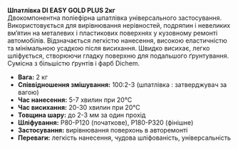 **Шпатлівка DI EASY GOLD PLUS 2кг**  
Двокомпонентна поліефірна шпатлівка універсального застосування. Використовується для вирівнювання нерівностей, подряпин і невеликих вм’ятин на металевих і пластикових поверхнях у кузовному ремонті автомобілів. Відзначається легкістю нанесення, високою еластичністю та мінімальною усадкою після висихання. Швидко висихає, легко шліфується, створюючи гладку поверхню для подальшого ґрунтування. Сумісна з більшістю ґрунтів і фарб Dichem.

- **Вага:** 2 кг  
- **Співвідношення змішування:** 100:2-3 (шпатлівка : затверджувач за вагою)  
- **Час нанесення:** 5-7 хвилин при 20°C  
- **Час висихання:** 20-30 хвилин при 20°C  
- **Товщина шару:** до 2-3 мм за один прохід  
- **Шліфування:** P80-P120 (початкове), P180-P320 (фінішне)  
- **Застосування:** вирівнювання поверхонь в авторемонті  
- **Переваги:** легкість нанесення, чудова шліфованість, універсальність